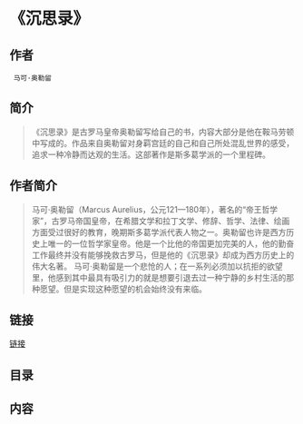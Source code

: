 《沉思录》
=======================

## 作者
     马可·奥勒留 

## 简介
> 《沉思录》是古罗马皇帝奥勒留写给自己的书，内容大部分是他在鞍马劳顿中写成的。作品来自奥勒留对身羁宫廷的自己和自己所处混乱世界的感受，追求一种冷静而达观的生活。这部著作是斯多葛学派的一个里程碑。

## 作者简介
> 马可·奥勒留（Marcus Aurelius，公元121—180年），著名的“帝王哲学家”，古罗马帝国皇帝，在希腊文学和拉丁文学、修辞、哲学、法律、绘画方面受过很好的教育，晚期斯多葛学派代表人物之一。奥勒留也许是西方历史上唯一的一位哲学家皇帝。他是一个比他的帝国更加完美的人，他的勤奋工作最终并没有能够挽救古罗马，但是他的《沉思录》却成为西方历史上的伟大名著。
马可·奥勒留是一个悲怆的人；在一系列必须加以抗拒的欲望里，他感到其中最具有吸引力的就是想要引退去过一种宁静的乡村生活的那种愿望。但是实现这种愿望的机会始终没有来临。

## 链接
[链接](https://book.douban.com/subject/2359003/)

## 目录

## 内容

